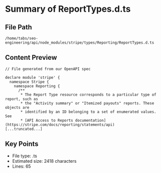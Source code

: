 # Summary of ReportTypes.d.ts
  
## File Path
`/home/tabs/seo-engineering/api/node_modules/stripe/types/Reporting/ReportTypes.d.ts`

## Content Preview
```
// File generated from our OpenAPI spec

declare module 'stripe' {
  namespace Stripe {
    namespace Reporting {
      /**
       * The Report Type resource corresponds to a particular type of report, such as
       * the "Activity summary" or "Itemized payouts" reports. These objects are
       * identified by an ID belonging to a set of enumerated values. See
       * [API Access to Reports documentation](https://stripe.com/docs/reporting/statements/api)
[...truncated...]
```

## Key Points
- File type: .ts
- Estimated size: 2418 characters
- Lines: 65
